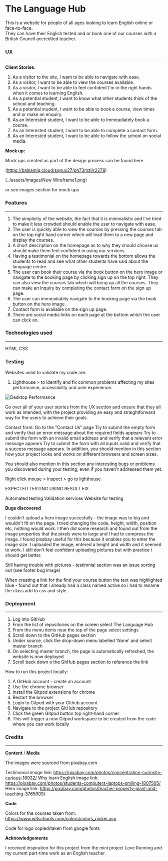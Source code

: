 # The Language Hub 

This is a website for people of all ages looking to learn English online or face-to-face.  
They can have their English tested and or book one of our courses with a British Council accredited teacher. 


### UX
------

**Client Stories:**

1. As a visitor to the site, I want to be able to navigate with ease.
2. As a visitor, I want to be able to view the courses available. 
3. As a visitor, I want to be able to feel confident I'm in the right hands when it comes to learning English.
4. As a potential student, I want to know what other students think of the school and teaching. 
5. As a potential student, I want to be able to book a course, view times and or make an enquiry. 
6. As an Interested student, I want to be able to Immeadiately book a course. 
7. As an Interested student, I want to be able to complete a contact form. 
8. As an Interested student, I want to be able to follow the school on social media. 

**Mock up:**

Mock ups created as part of the design process can be found here 

(https://balsamiq.cloud/sqnux27/ph73mzl/r2278)

(../assets/images/New Wireframe1.png) 

or see images section for mock ups

### Features
------------

1. The simplicity of the website, the fact that it is minimalistic and I've tried to make it less crowded should enable the user to navigate with ease. 
2. The user is quickly able to view the courses by pressing the courses tab on the top right hand corner which will lead them to a new page and display the courses.
3. A short description on the homepage as to why they should choose us should make them feel confident in using our services. 
4. Having a testimonial on the homepage towards the bottom allows the students to read and see what other students have said about the language centre. 
5. The user can book their course via the book button on the hero image or navigate to the booking page by clicking sign up on the top right. They can also view the courses tab which will bring up all the courses. They can make an inquiry by completing the contact form on the sign up page.
6. The user can immeadiately navigate to the booking page via the book button on the hero image.  
7. Contact form is available on the sign up page.
8. There are social media links on each page at the bottom which the user can click on.


### Technologies used
---------------------

HTML 
CSS

### Testing 

Websites used to validate my code are:

1. Lighthouse > to identify and fix common problems affecting my sites performance, accessibility and user experience. 

![Desktop Performance](https://user-images.githubusercontent.com/80712910/119034293-1ef4c700-b9a6-11eb-84e7-bb4d1ad37833.PNG)





Go over all of your user stories from the UX section and ensure that they all work as intended, with the project providing an easy and straightforward way for the users to achieve their goals.

Contact form:
Go to the "Contact Us" page
Try to submit the empty form and verify that an error message about the required fields appears
Try to submit the form with an invalid email address and verify that a relevant error message appears
Try to submit the form with all inputs valid and verify that a success message appears.
In addition, you should mention in this section how your project looks and works on different browsers and screen sizes.

You should also mention in this section any interesting bugs or problems you discovered during your testing, even if you haven't addressed them yet.


Right click mouse > inspect > go to lighthouse

EXPECTED
TESTING USING
RESULT
FIX

Automated testing
Validation services
Website for testing 

**Bugs discovered**

I couldn't upload a hero image succesfully - the image was to big and wouldn't fit on the page. I tried changing the code, height, width, position etc, nothing would work. I then did some research and found out from the image properties that the pixels were to large and I had to compress the image. I found pixabay useful for this because it enables you to enter the image size. I uploaded the image, entered a height and width and it seemed to work. I still don't feel confident uploading pictures but with practice i should get better.  

Still having trouble with pictures - testimnial section was an issue sorting out (see footer bug image)

When creating a link for the find your course button the text was highlighted blue - found out that i already had a class named active so i had to rename the class add to css and style. 

### Deployment 
--------------

1.	Log into GitHub
2.	From the list of repositories on the screen select The Language Hub
3.	From the menu items near the top of the page select settings
4.	Scroll down to the GitHub pages section
5.	Under source, click the drop-down menu labelled ‘None’ and select master branch 
6.	On selecting master branch, the page is automatically refreshed, the website is now deployed
7.	Scroll back down o the GitHub pages section to reference the link 

How to run this project locally:

1.	A GitHub account - create an account
2.	Use the chrome browser
3.	Install the Gitpod extensions for chrome
4.	Restart the browser
5.	Login to Gitpod with your Github account
6.	Navigate to the project GitHub repository
7.	Click the green Gitpod button top right-hand corner
8.	This will trigger a new Gitpod workspace to be created from the code where you can work locally


### Credits
-----------

**Content** / **Media**

The images were sourced from pixabay.com

Testimonial image link: https://pixabay.com/photos/concentration-curiosity-curious-16032/
Why learn English image link: https://pixabay.com/photos/students-computers-laptops-smiling-1807505/
Hero image link: https://pixabay.com/photos/teacher-property-plant-and-teaching-3765909/

**Code**

Colors for the courses taken from: https://www.w3schools.com/colors/colors_picker.asp

Code for logo copied/taken from google fonts

**Acknowledgements**

I received inspiration for this project from the mini project Love Running and my current part-time work as an English teacher. 